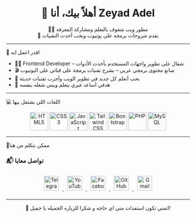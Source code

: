 <h1 align="center">👋 أهلاً بيك، أنا Zeyad Adel</h1>
<p align="center">
  🧑‍💻 مطور ويب شغوف بالتعلم ومشاركة المعرفة  
  <br/>
  🎥 بقدم شروحات برمجة على يوتيوب وبحب أحدث التقنيات
</p>

---

 🚀 اقدر اعمل ايه 

- 👨‍💻 Frontend Developer – شغال على تطوير واجهات المستخدم بأحدث الأدوات  
- 🎬 صانع محتوى برمجي عربي – بشرح تقنيات برمجة على قناتي على اليوتيوب  
- 🔄 بحب أتعلم كل جديد في تطوير الويب وأجرب تقنيات حديثة  
- 🧠 هدفي أساعد غيري يتعلم ويبني شغله بنفسه  

---
 💻 اللغات اللي بشتغل بيها

<p align="center">
  <img src="https://cdn.simpleicons.org/html5/E34F26" alt="HTML5" width="50" height="50" />
  <img src="https://cdn.simpleicons.org/css3/1572B6" alt="CSS3" width="50" height="50" />
  <img src="https://cdn.simpleicons.org/javascript/F7DF1E" alt="JavaScript" width="50" height="50" />
  <img src="https://cdn.simpleicons.org/tailwindcss/38B2AC" alt="Tailwind CSS" width="50" height="50" />
  <img src="https://cdn.simpleicons.org/bootstrap/7952B3" alt="Bootstrap" width="50" height="50" />
  <img src="https://cdn.simpleicons.org/php/777BB4" alt="PHP" width="50" height="50" />
  <img src="https://cdn.simpleicons.org/mysql/4479A1" alt="MySQL" width="50" height="50" />
</p>


---

🔗ممكن نتكلم من هنا

### 📬 تواصل معايا

<p align="center">
  <a href="https://t.me/ArabCodingYT" target="_blank">
    <img src="https://cdn.jsdelivr.net/gh/devicons/devicon/icons/telegram/telegram-original.svg" alt="Telegram" width="40" style="margin: 10px"/>
  </a>
  <a href="https://youtube.com/@Arab-Coding-YT" target="_blank">
    <img src="https://cdn.jsdelivr.net/gh/devicons/devicon/icons/youtube/youtube-original.svg" alt="YouTube" width="40" style="margin: 10px"/>
  </a>
  <a href="https://facebook.com/ArabCodingYT" target="_blank">
    <img src="https://cdn-icons-png.flaticon.com/512/733/733547.png" alt="Facebook" width="40" style="margin: 10px"/>
  </a>
  <a href="https://github.com/Arab-Coding-YT" target="_blank">
    <img src="https://cdn.jsdelivr.net/gh/devicons/devicon/icons/github/github-original.svg" alt="GitHub" width="40" style="margin: 10px"/>
  </a>
  <a href="mailto:arab.coding.yt@gmail.com" target="_blank">
    <img src="https://cdn-icons-png.flaticon.com/512/732/732200.png" alt="Gmail" width="40" style="margin: 10px"/>
  </a>
</p>


---

<p align="center">
  🙌 اتمني تكون استفدات مني اي حاجه و شكرا للزياره الجميله يا جميل!  
  <br/>

</p>

